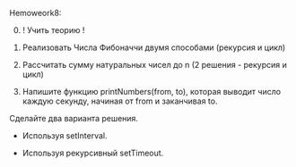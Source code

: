 Hemoweork8: 

0) ! Учить теорию ! 

1) Реализовать Числа Фибоначчи двумя способами (рекурсия и цикл)

2) Рассчитать сумму натуральных чисел до n (2 решения - рекурсия и цикл)

3) Напишите функцию printNumbers(from, to), которая выводит число каждую секунду, начиная от from и заканчивая to.

Сделайте два варианта решения.

- Используя setInterval.

- Используя рекурсивный setTimeout.

